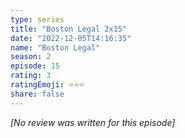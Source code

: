 ```yaml
---
type: series
title: "Boston Legal 2x15"
date: "2022-12-05T14:16:35"
name: "Boston Legal"
season: 2
episode: 15
rating: 3
ratingEmoji: ⭐️⭐️⭐️
share: false
---
```


_[No review was written for this episode]_
